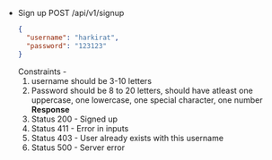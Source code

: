 - Sign up
  POST /api/v1/signup
  ```json
  {
    "username": "harkirat",
    "password": "123123"
  }
  ```
  Constraints -
  1. username should be 3-10 letters
  2. Password should be 8 to 20 letters, should have atleast one uppercase, one lowercase, one special character, one number
  **Response**
  1. Status 200 - Signed up
  2. Status 411 - Error in inputs
  3. Status 403 - User already exists with this username
  4. Status 500 - Server error
